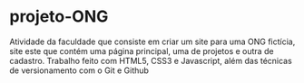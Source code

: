 # projeto-ONG
Atividade da faculdade que consiste em criar um site para uma ONG fictícia, site este que contém uma página principal, uma de projetos e outra de cadastro. Trabalho feito com HTML5, CSS3 e Javascript, além das técnicas de versionamento com o Git e Github
